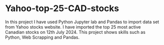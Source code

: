# Yahoo-top-25-CAD-stocks
In this project I have used Python Jupyter lab and Pandas to import data set from Yahoo stocks website. I have imported the top 25 most active Canadian stocks on 12th July 2024. This project shows skills such as Python, Web Scrapping and Pandas. 

